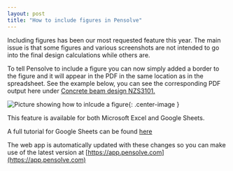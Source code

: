 ```yaml
---
layout: post
title: "How to include figures in Pensolve"
---
```


Including figures has been our most requested feature this year. 
The main issue is that some figures and various screenshots are not intended
 to go into the final design calculations while others are.

To tell Pensolve to include a figure you can now simply added a border
 to the figure and it will appear in the PDF in the same location as in the spreadsheet. 
 See the example below, you can see the corresponding PDF output 
 here under [Concrete beam design NZS3101.](https://app.pensolve.com/example-files/?ref=blogV2_3)
 
 ![Picture showing how to inlcude a figure](http://pensolve.com/blog/public/figure-in-spreadsheet-explainer.png){: .center-image }


This feature is available for both Microsoft Excel and Google Sheets. 

A full tutorial for Google Sheets can be found [here](http://pensolve.com/blog//2017/05/29/How-to-include-images-in-Pensolve-output-with-Google-sheets/)

The web app is automatically updated with these changes so you can make 
use of the latest version at [https://app.pensolve.com](https://app.pensolve.com)

